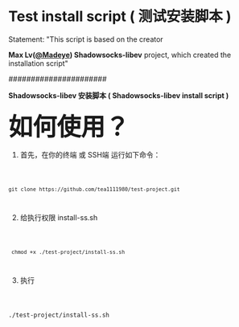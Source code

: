 # Test install script  ( 测试安装脚本 )

Statement: "This script is based on the creator

<b>Max Lv(<a href='https://github.com/Madeye'>@Madeye</a>) Shadowsocks-libev</b> project, which created the installation script"

<i>######################</i>

<b>Shadowsocks-libev 安装脚本 ( Shadowsocks-libev install script )</b>

<b><font size=14px>如何使用？</font></b>

1. 首先，在你的终端 或 SSH端 运行如下命令：

<code>

    git clone https://github.com/tea1111980/test-project.git

</code>

2. 给执行权限 install-ss.sh

<code>

     chmod +x ./test-project/install-ss.sh

</code>

3. 执行

<code>

./test-project/install-ss.sh <br><p>

</code>
